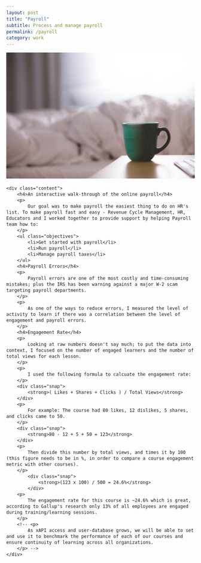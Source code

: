 ```yaml
---
layout: post
title: "Payroll"
subtitle: Process and manage payroll
permalink: /payroll
category: work
---
```

<body id="work">
	<div class="pictures">
		<img src="/img/12.jpg">
	</div>

	
	<div class="content">
		<h4>An interactive walk-through of the online payroll</h4>
		<p>
			Our goal was to make payroll the easiest thing to do on HR's list. To make payroll fast and easy - Revenue Cycle Management, HR, Educators and I worked together to provide support by helping Payroll team how to:
		</p>
		<ul class="objectives">
			<li>Get started with payroll</li>
			<li>Run payroll</li>
			<li>Manage payroll taxes</li>
		</ul>
		<h4>Payroll Errors</h4>
		<p>
			Payroll errors are one of the most costly and time-consuming mistakes; plus the IRS has been warning against a major W-2 scam targeting payroll departments.
		</p>
		<p>
			As one of the ways to reduce errors, I measured the level of activity to learn if there was a correlation between the level of engagement and payroll errors.
		</p>
		<h4>Engagement Rate</h4>
		<p>
			Looking at raw numbers doesn't say much; to put the data into context, I focused on the number of engaged learners and the number of total views for each lesson.
		</p>
		<p>
			I used the following formula to calcuate the engagement rate:
		</p>
		<div class="snap">
			<strong>( Likes + Shares + Clicks ) / Total Views</strong>
		</div>
		<p>
			For example: The course had 80 likes, 12 dislikes, 5 shares, and clicks came to 50.
		</p>
		<div class="snap">
			<strong>80 - 12 + 5 + 50 = 123</strong>
		</div>
		<p>
			Then divide this number by total views, and times it by 100 (this figure needs to be in %, in order to compare a course engagement metric with other courses).
		</p>
			<div class="snap">
				<strong>(123 x 100) / 500 = 24.6%</strong>
			</div>
		<p>
			The engagement rate for this course is ~24.6% which is great, according to Gallup's research only 13% of all employees are engaged during training/learning sessions.
		</p>
		<!-- <p>
			As xAPI access and user-database grows, we will be able to set and use it to benchmark the performance of each of our courses and ensure continuity of learning across all organizations.
		</p> -->
	</div>
</body>